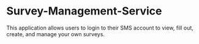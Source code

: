 # Survey-Management-Service
This application allows users to login to their SMS account to view, fill out, create, and manage your own surveys. 
